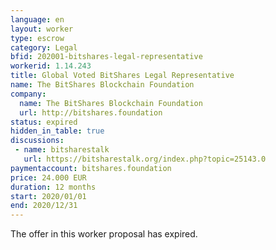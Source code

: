 ```yaml
---
language: en
layout: worker
type: escrow
category: Legal
bfid: 202001-bitshares-legal-representative
workerid: 1.14.243
title: Global Voted BitShares Legal Representative
name: The BitShares Blockchain Foundation
company:
  name: The BitShares Blockchain Foundation
  url: http://bitshares.foundation
status: expired
hidden_in_table: true
discussions:
 - name: bitsharestalk
   url: https://bitsharestalk.org/index.php?topic=25143.0
paymentaccount: bitshares.foundation
price: 24.000 EUR
duration: 12 months
start: 2020/01/01
end: 2020/12/31
---
```


The offer in this worker proposal has expired.
